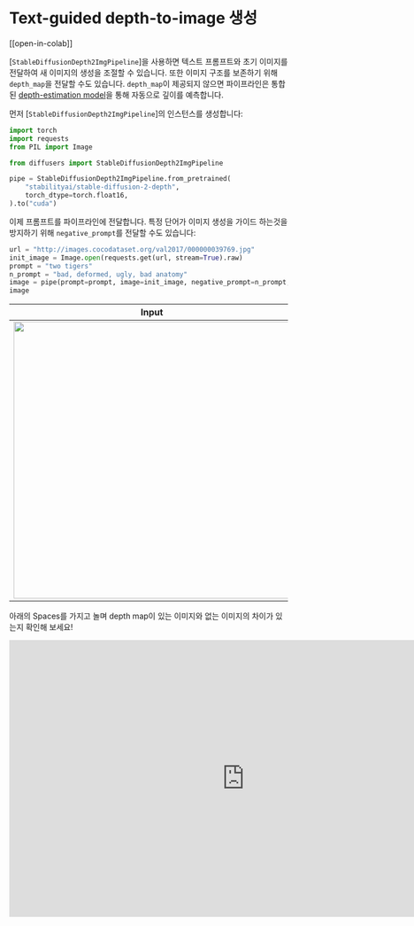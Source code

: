 <!--Copyright 2024 The HuggingFace Team. All rights reserved.

Licensed under the Apache License, Version 2.0 (the "License"); you may not use this file except in compliance with
the License. You may obtain a copy of the License at

http://www.apache.org/licenses/LICENSE-2.0

Unless required by applicable law or agreed to in writing, software distributed under the License is distributed on
an "AS IS" BASIS, WITHOUT WARRANTIES OR CONDITIONS OF ANY KIND, either express or implied. See the License for the
specific language governing permissions and limitations under the License.
-->

# Text-guided depth-to-image 생성

[[open-in-colab]]

[`StableDiffusionDepth2ImgPipeline`]을 사용하면 텍스트 프롬프트와 초기 이미지를 전달하여 새 이미지의 생성을 조절할 수 있습니다. 또한 이미지 구조를 보존하기 위해 `depth_map`을 전달할 수도 있습니다. `depth_map`이 제공되지 않으면 파이프라인은 통합된 [depth-estimation model](https://github.com/isl-org/MiDaS)을 통해 자동으로 깊이를 예측합니다.


먼저 [`StableDiffusionDepth2ImgPipeline`]의 인스턴스를 생성합니다:

```python
import torch
import requests
from PIL import Image

from diffusers import StableDiffusionDepth2ImgPipeline

pipe = StableDiffusionDepth2ImgPipeline.from_pretrained(
    "stabilityai/stable-diffusion-2-depth",
    torch_dtype=torch.float16,
).to("cuda")
```

이제 프롬프트를 파이프라인에 전달합니다. 특정 단어가 이미지 생성을 가이드 하는것을 방지하기 위해 `negative_prompt`를 전달할 수도 있습니다:

```python
url = "http://images.cocodataset.org/val2017/000000039769.jpg"
init_image = Image.open(requests.get(url, stream=True).raw)
prompt = "two tigers"
n_prompt = "bad, deformed, ugly, bad anatomy"
image = pipe(prompt=prompt, image=init_image, negative_prompt=n_prompt, strength=0.7).images[0]
image
```

| Input                                                                           | Output                                                                                                                                |
|---------------------------------------------------------------------------------|---------------------------------------------------------------------------------------------------------------------------------------|
| <img src="https://huggingface.co/datasets/huggingface/documentation-images/resolve/main/diffusers/coco-cats.png" width="500"/> | <img src="https://huggingface.co/datasets/huggingface/documentation-images/resolve/main/diffusers/depth2img-tigers.png" width="500"/> |

아래의 Spaces를 가지고 놀며 depth map이 있는 이미지와 없는 이미지의 차이가 있는지 확인해 보세요!

<iframe
	src="https://radames-stable-diffusion-depth2img.hf.space"
	frameborder="0"
	width="850"
	height="500"
></iframe>
